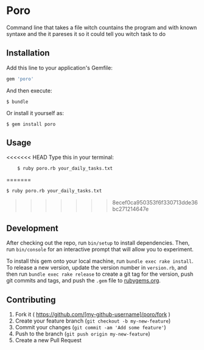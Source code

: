 # Poro

Command line that takes a file witch countains the program and with known syntaxe and the it pareses it so it could tell you witch task to do 

## Installation

Add this line to your application's Gemfile:

```ruby
gem 'poro'
```

And then execute:

    $ bundle

Or install it yourself as:

    $ gem install poro

## Usage

<<<<<<< HEAD
Type this in your terminal:

		$ ruby poro.rb your_daily_tasks.txt

=======
```bash
$ ruby poro.rb your_daily_tasks.txt
```
>>>>>>> 8ecef0ca950353f6f330713dde36bc271214647e

## Development

After checking out the repo, run `bin/setup` to install dependencies. Then, run `bin/console` for an interactive prompt that will allow you to experiment.

To install this gem onto your local machine, run `bundle exec rake install`. To release a new version, update the version number in `version.rb`, and then run `bundle exec rake release` to create a git tag for the version, push git commits and tags, and push the `.gem` file to [rubygems.org](https://rubygems.org).

## Contributing

1. Fork it ( https://github.com/[my-github-username]/poro/fork )
2. Create your feature branch (`git checkout -b my-new-feature`)
3. Commit your changes (`git commit -am 'Add some feature'`)
4. Push to the branch (`git push origin my-new-feature`)
5. Create a new Pull Request
